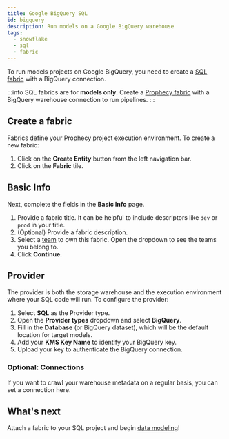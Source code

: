 ```yaml
---
title: Google BigQuery SQL
id: bigquery
description: Run models on a Google BigQuery warehouse
tags:
  - snowflake
  - sql
  - fabric
---
```


To run models projects on Google BigQuery, you need to create a [SQL fabric](/administration/fabrics/sql-fabrics/Fabrics) with a BigQuery connection.

:::info
SQL fabrics are for **models only**. Create a [Prophecy fabric](/administration/fabrics/prophecy-fabrics/) with a BigQuery warehouse connection to run pipelines.
:::

## Create a fabric

Fabrics define your Prophecy project execution environment. To create a new fabric:

1. Click on the **Create Entity** button from the left navigation bar.
1. Click on the **Fabric** tile.

## Basic Info

Next, complete the fields in the **Basic Info** page.

1. Provide a fabric title. It can be helpful to include descriptors like `dev` or `prod` in your title.
1. (Optional) Provide a fabric description.
1. Select a [team](/administration/teams-users/team-based-access) to own this fabric. Open the dropdown to see the teams you belong to.
1. Click **Continue**.

## Provider

The provider is both the storage warehouse and the execution environment where your SQL code will run. To configure the provider:

1. Select **SQL** as the Provider type.
1. Open the **Provider types** dropdown and select **BigQuery**.
1. Fill in the **Database** (or BigQuery dataset), which will be the default location for target models.
1. Add your **KMS Key Name** to identify your BigQuery key.
1. Upload your key to authenticate the BigQuery connection.

### Optional: Connections

If you want to crawl your warehouse metadata on a regular basis, you can set a connection here.

## What's next

Attach a fabric to your SQL project and begin [data modeling](/engineers/models)!

